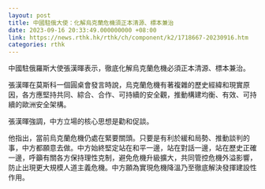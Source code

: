 ```yaml
---
layout: post
title: 中國駐俄大使：化解烏克蘭危機須正本清源、標本兼治
date: 2023-09-16 20:33:49.000000000 +08:00
link: https://news.rthk.hk/rthk/ch/component/k2/1718667-20230916.htm
categories: rthk
---
```


中國駐俄羅斯大使張漢暉表示，徹底化解烏克蘭危機必須正本清源、標本兼治。

張漢暉在莫斯科一個圓桌會發言時說，烏克蘭危機有著複雜的歷史經緯和現實原因，各方應堅持共同、綜合、合作、可持續的安全觀，推動構建均衡、有效、可持續的歐洲安全架構。

張漢暉強調，中方立場的核心思想是勸和促談。

他指出，當前烏克蘭危機仍處在緊要關頭。只要是有利於緩和局勢、推動談判的事，中方都願意去做。中方始終堅定站在和平一邊，站在對話一邊，站在歷史正確一邊，呼籲有關各方保持理性克制，避免危機升級擴大，共同管控危機外溢影響，防止出現更大規模人道主義危機。中方願為實現危機降溫乃至徹底解決發揮建設性作用。
